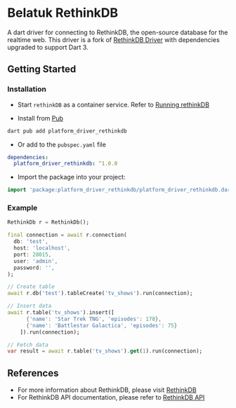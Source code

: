 # Belatuk RethinkDB

A dart driver for connecting to RethinkDB, the open-source database for the realtime web. This driver is a fork of [RethinkDB Driver](https://github.com/G0mb/rethink_db) with dependencies upgraded to support Dart 3.

## Getting Started

### Installation

* Start `rethinkDB` as a container service. Refer to [Running rethinkDB](doc/README.md)

* Install from [Pub](https://pub.dev/)

```bash
dart pub add platform_driver_rethinkdb

```

* Or add to the `pubspec.yaml` file

```yaml
dependencies:
  platform_driver_rethinkdb: ^1.0.0
```

* Import the package into your project:

```dart
import 'package:platform_driver_rethinkdb/platform_driver_rethinkdb.dart';
```

### Example

```dart
RethinkDb r = RethinkDb();

final connection = await r.connection(
  db: 'test',
  host: 'localhost',
  port: 28015,
  user: 'admin',
  password: '',
);

// Create table
await r.db('test').tableCreate('tv_shows').run(connection);

// Insert data
await r.table('tv_shows').insert([
      {'name': 'Star Trek TNG', 'episodes': 178},
      {'name': 'Battlestar Galactica', 'episodes': 75}
    ]).run(connection);

// Fetch data
var result = await r.table('tv_shows').get(1).run(connection);
```

## References

* For more information about RethinkDB, please visit [RethinkDB](https://rethinkdb.com/)
* For RethinkDB API documentation, please refer to [RethinkDB API](https://rethinkdb.com/api/javascript/)
